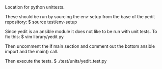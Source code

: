 Location for python unittests.

These should be run by sourcing the env-setup from the base of the yedit repository:
$ source test/env-setup

Since yedit is an ansible module it does not like to be run with unit tests.  To fix this:
$ vim library/yedit.py

Then uncomment the if main section and comment out the bottom ansible import and the main() call.

Then execute the tests.
$ ./test/units/yedit_test.py
